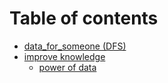 # Table of contents

* [data\_for\_someone (DFS)](README.md)
* [improve knowledge](improve-knowledge/README.md)
  * [power of data](improve-knowledge/power-of-data.md)

